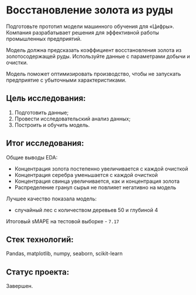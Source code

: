 # Восстановление золота из руды

Подготовьте прототип модели машинного обучения для «Цифры». Компания разрабатывает решения для эффективной работы промышленных предприятий.

Модель должна предсказать коэффициент восстановления золота из золотосодержащей руды. Используйте данные с параметрами добычи и очистки. 

Модель поможет оптимизировать производство, чтобы не запускать предприятие с убыточными характеристиками.

## Цель исследования:

1. Подготовить данные;
2. Провести исследовательский анализ данных;
3. Построить и обучить модель.

## Итог исследования:

Общие выводы EDA:

* Концентрация золота постепенно увеличивается с каждой очисткой
* Концентрация серебра уменьшается с каждой очисткой
* Концентрация свинца увеличивается, как и концентрация золота
* Распределение гранул сырья не повлияет негативно на модель

Лучшее качество показала модель:
* случайный лес с количеством деревьев 50 и глубиной 4

Итоговый sMAPE на тестовой выборке - `7.17`

## Стек технологий:

Pandas, matplotlib, numpy, seaborn, scikit-learn

## Статус проекта:

Завершен.